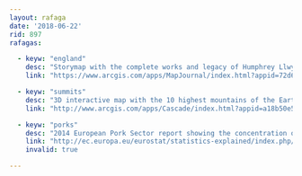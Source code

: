 ```yaml
---
layout: rafaga
date: '2018-06-22'
rid: 897
rafagas:

  - keyw: "england"
    desc: "Storymap with the complete works and legacy of Humphrey Llwyd, the visionary of a unified Britain"
    link: "https://www.arcgis.com/apps/MapJournal/index.html?appid=72d6135a90ce440e98e550e71da8876e"

  - keyw: "summits"
    desc: "3D interactive map with the 10 highest mountains of the Earth regions"
    link: "http://www.arcgis.com/apps/Cascade/index.html?appid=a18b50e55c7c43f2b21752fe4b691f12"

  - keyw: "porks"
    desc: "2014 European Pork Sector report showing the concentration of pig farms"
    link: "http://ec.europa.eu/eurostat/statistics-explained/index.php/Pig_farming_sector_-_statistical_portrait_2014"
    invalid: true

---
```

